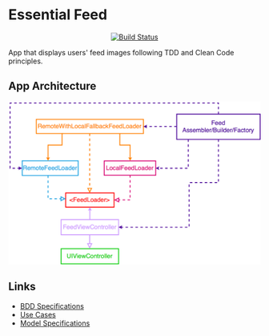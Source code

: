 
# Essential Feed

<p align="center">
    <a href="https://travis-ci.org/Angel5215/EssentialFeed">
        <img src="https://travis-ci.org/Angel5215/EssentialFeed.svg?branch=main" alt="Build Status"/>
    </a>
</p>

App that displays users' feed images following TDD and Clean Code principles. 

## App Architecture

<p align="center">
    <img src="files/img/feed_architecture.png" width="600px"/>
</p>

## Links

- [BDD Specifications](files/BDD-Specs.md)
- [Use Cases](files/Use-Cases.md)
- [Model Specifications](files/Model-Specs.md)
